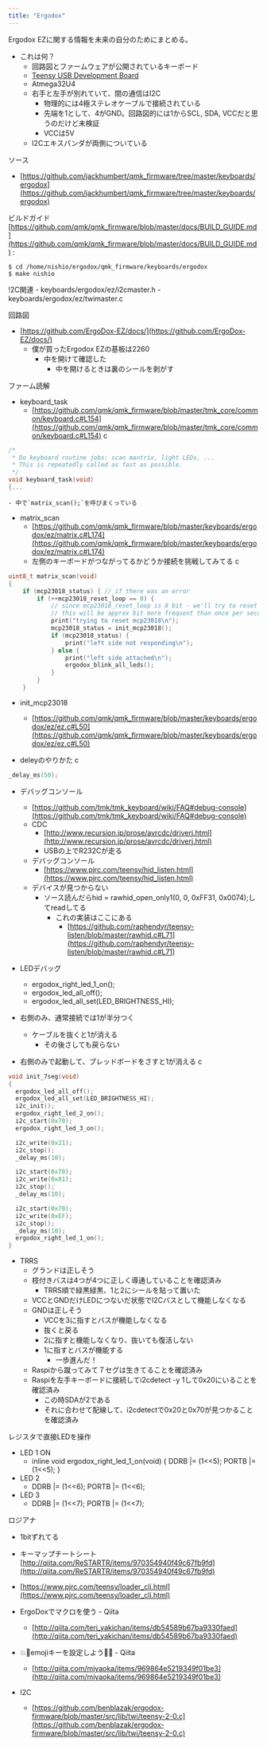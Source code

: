 ```yaml
---
title: "Ergodox"
---
```


Ergodox EZに関する情報を未来の自分のためにまとめる。

- これは何？
    - 回路図とファームウェアが公開されているキーボード
    - [Teensy USB Development Board](https://www.pjrc.com/teensy/)
    - Atmega32U4
    - 右手と左手が別れていて、間の通信はI2C
        - 物理的には4極ステレオケーブルで接続されている
        - 先端を1として、4がGND。回路図的には1からSCL, SDA, VCCだと思うのだけど未検証
        - VCCは5V
    - I2Cエキスパンダが両側についている

ソース
- [https://github.com/jackhumbert/qmk_firmware/tree/master/keyboards/ergodox](https://github.com/jackhumbert/qmk_firmware/tree/master/keyboards/ergodox)

ビルドガイド [https://github.com/qmk/qmk_firmware/blob/master/docs/BUILD_GUIDE.md](https://github.com/qmk/qmk_firmware/blob/master/docs/BUILD_GUIDE.md)
:

```
$ cd /home/nishio/ergodox/qmk_firmware/keyboards/ergodox
$ make nishio
```


!2C関連
    - keyboards/ergodox/ez/i2cmaster.h
    - keyboards/ergodox/ez/twimaster.c

回路図
- [https://github.com/ErgoDox-EZ/docs/](https://github.com/ErgoDox-EZ/docs/)
    - 僕が買ったErgodox EZの基板は2260
        - 中を開けて確認した
            - 中を開けるときは裏のシールを剥がす

ファーム読解
- keyboard_task
    - [https://github.com/qmk/qmk_firmware/blob/master/tmk_core/common/keyboard.c#L154](https://github.com/qmk/qmk_firmware/blob/master/tmk_core/common/keyboard.c#L154)
c

```c
/*
 * Do keyboard routine jobs: scan mantrix, light LEDs, ...
 * This is repeatedly called as fast as possible.
 */
void keyboard_task(void)
{...
```

    - 中で`matrix_scan();`を呼びまくっている
- matrix_scan
    - [https://github.com/qmk/qmk_firmware/blob/master/keyboards/ergodox/ez/matrix.c#L174](https://github.com/qmk/qmk_firmware/blob/master/keyboards/ergodox/ez/matrix.c#L174)
    - 左側のキーボードがつながってるかどうか接続を挑戦してみてる
c

```c
uint8_t matrix_scan(void)
{
    if (mcp23018_status) { // if there was an error
        if (++mcp23018_reset_loop == 0) {
            // since mcp23018_reset_loop is 8 bit - we'll try to reset once in 255 matrix scans
            // this will be approx bit more frequent than once per second
            print("trying to reset mcp23018\n");
            mcp23018_status = init_mcp23018();
            if (mcp23018_status) {
                print("left side not responding\n");
            } else {
                print("left side attached\n");
                ergodox_blink_all_leds();
            }
        }
    }
```

- init_mcp23018
    - [https://github.com/qmk/qmk_firmware/blob/master/keyboards/ergodox/ez/ez.c#L50](https://github.com/qmk/qmk_firmware/blob/master/keyboards/ergodox/ez/ez.c#L50)

- deleyのやりかた
c

```c
_delay_ms(50);
```


- デバッグコンソール
    - [https://github.com/tmk/tmk_keyboard/wiki/FAQ#debug-console](https://github.com/tmk/tmk_keyboard/wiki/FAQ#debug-console)
    - CDC
        - [http://www.recursion.jp/prose/avrcdc/driverj.html](http://www.recursion.jp/prose/avrcdc/driverj.html)
        - USBの上でR232Cが走る
    - デバッグコンソール
        - [https://www.pjrc.com/teensy/hid_listen.html](https://www.pjrc.com/teensy/hid_listen.html)
    - デバイスが見つからない
        - ソース読んだらhid = rawhid_open_only1(0, 0, 0xFF31, 0x0074);してreadしてる
            - これの実装はここにある
                - [https://github.com/raphendyr/teensy-listen/blob/master/rawhid.c#L71](https://github.com/raphendyr/teensy-listen/blob/master/rawhid.c#L71)

- LEDデバッグ
    - ergodox_right_led_1_on();
    - ergodox_led_all_off();
    - ergodox_led_all_set(LED_BRIGHTNESS_HI);


- 右側のみ、通常接続では1が半分つく
    - ケーブルを抜くと1が消える
        - その後さしても戻らない
- 右側のみで起動して、ブレッドボードをさすと1が消える
c

```c
void init_7seg(void)
{
  ergodox_led_all_off();
  ergodox_led_all_set(LED_BRIGHTNESS_HI);
  i2c_init();
  ergodox_right_led_2_on();
  i2c_start(0x70);
  ergodox_right_led_3_on();

  i2c_write(0x21);
  i2c_stop();
  _delay_ms(10);

  i2c_start(0x70);
  i2c_write(0x81);
  i2c_stop();
  _delay_ms(10);

  i2c_start(0x70);
  i2c_write(0xEF);
  i2c_stop();
  _delay_ms(10);
  ergodox_right_led_1_on();
}

```


- TRRS
    - グランドは正しそう
    - 枝付きバスは4つが4つに正しく導通していることを確認済み
        - TRRS順で緑黒緑黒、1と2にシールを貼って置いた
    - VCCとGNDだけLEDにつないだ状態でI2Cバスとして機能しなくなる
    - GNDは正しそう
        - VCCを3に指すとバスが機能しなくなる
        - 抜くと戻る
        - 2に指すと機能しなくなり、抜いても復活しない
        - 1に指すとバスが機能する
            - 一歩進んだ！
    - Raspiから蹴ってみて７セグは生きてることを確認済み
    - Raspiを左手キーボードに接続してi2cdetect -y 1して0x20にいることを確認済み
        - この時SDAが2である
        - それに合わせて配線して、i2cdetectで0x20と0x70が見つかることを確認済み

レジスタで直接LEDを操作
- LED 1 ON
    - inline void ergodox_right_led_1_on(void)    { DDRB |=  (1<<5); PORTB |=  (1<<5); }
- LED 2
    - DDRB |=  (1<<6); PORTB |=  (1<<6);
- LED 3
    - DDRB |=  (1<<7); PORTB |=  (1<<7);

ロジアナ
- 1bitずれてる



- キーマップチートシート [http://qiita.com/ReSTARTR/items/970354940f49c67fb9fd](http://qiita.com/ReSTARTR/items/970354940f49c67fb9fd)
- [https://www.pjrc.com/teensy/loader_cli.html](https://www.pjrc.com/teensy/loader_cli.html)
- ErgoDoxでマクロを使う - Qiita
    - [http://qiita.com/teri_yakichan/items/db54589b67ba9330faed](http://qiita.com/teri_yakichan/items/db54589b67ba9330faed)
- 💥🍣emojiキーを設定しよう🍣💥 - Qiita
    - [http://qiita.com/miyaoka/items/969864e5219349f01be3](http://qiita.com/miyaoka/items/969864e5219349f01be3)
- I2C
    - [https://github.com/benblazak/ergodox-firmware/blob/master/src/lib/twi/teensy-2-0.c](https://github.com/benblazak/ergodox-firmware/blob/master/src/lib/twi/teensy-2-0.c)
